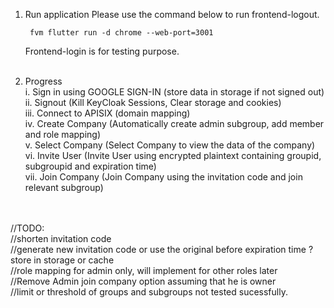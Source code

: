 1. Run application
    Please use the command below to run frontend-logout.

        fvm flutter run -d chrome --web-port=3001

    Frontend-login is for testing purpose.<br><br>

2. Progress<br>
    i.   Sign in using GOOGLE SIGN-IN (store data in storage if not signed out)<br>
    ii.  Signout (Kill KeyCloak Sessions, Clear storage and cookies)<br>
    iii. Connect to APISIX (domain mapping)<br>
    iv.  Create Company (Automatically create admin subgroup, add member and role mapping)<br>
    v.   Select Company (Select Company to view the data of the company)<br>
    vi.  Invite User (Invite User using encrypted plaintext containing groupid, subgroupid and expiration time) <br>
    vii. Join Company (Join Company using the invitation code and join relevant subgroup)<br><br><br>

//TODO:<br>
//shorten invitation code<br>
//generate new invitation code or use the original before expiration time ? store in storage or cache<br>
//role mapping for admin only, will implement for other roles later<br>
//Remove Admin join company option assuming that he is owner <br>
//limit or threshold of groups and subgroups not tested sucessfully.
